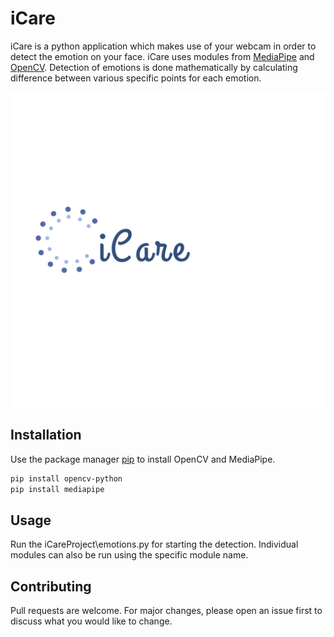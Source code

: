 # iCare

iCare is a python application which makes use of your webcam in order to detect the emotion on your face. iCare uses modules from [MediaPipe](https://google.github.io/mediapipe/) and [OpenCV](https://opencv.org/). Detection of emotions is done mathematically by calculating  difference between various specific points for each emotion.

![Logo](docs/logo/logo_transparent.png)


## Installation

Use the package manager [pip](https://pip.pypa.io/en/stable/) to install OpenCV and MediaPipe.

```bash
pip install opencv-python
pip install mediapipe
```

## Usage
Run the iCareProject\emotions.py for starting the detection.
Individual modules can also be run using the specific module name.

## Contributing
Pull requests are welcome. For major changes, please open an issue first to discuss what you would like to change.